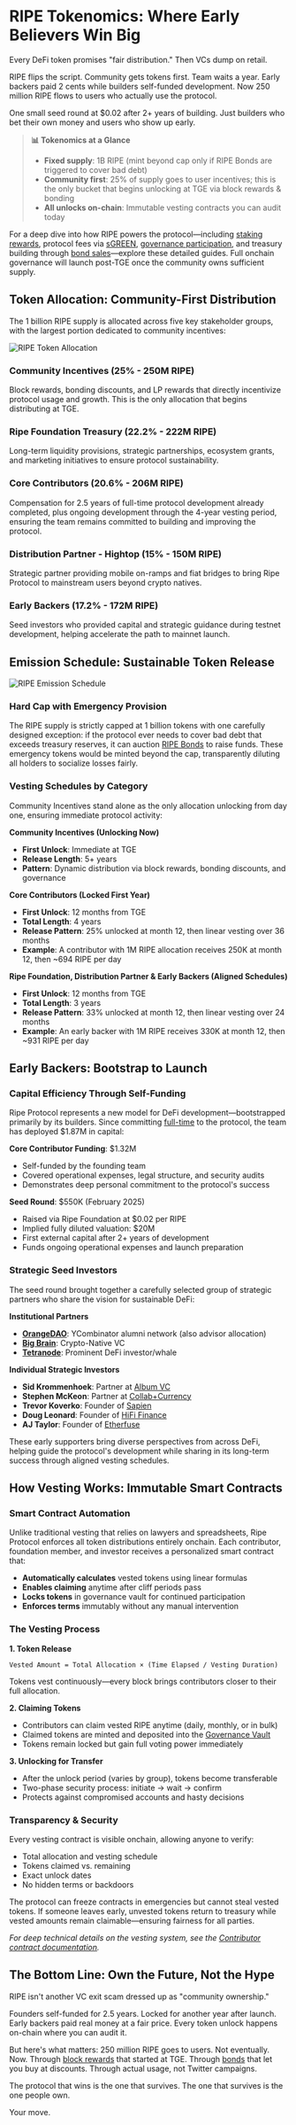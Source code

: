 # RIPE Tokenomics: Where Early Believers Win Big

Every DeFi token promises "fair distribution." Then VCs dump on retail.

RIPE flips the script. Community gets tokens first. Team waits a year. Early backers paid 2 cents while builders self-funded development. Now 250 million RIPE flows to users who actually use the protocol.

One small seed round at $0.02 after 2+ years of building. Just builders who bet their own money and users who show up early.

> **📊 Tokenomics at a Glance**
>
> - **Fixed supply**: 1B RIPE (mint beyond cap only if RIPE Bonds are triggered to cover bad debt)
> - **Community first**: 25% of supply goes to user incentives; this is the only bucket that begins unlocking at TGE via block rewards & bonding
> - **All unlocks on-chain**: Immutable vesting contracts you can audit today

For a deep dive into how RIPE powers the protocol—including [staking rewards](07-ripe-rewards.md), protocol fees via [sGREEN](05-sgreen.md), [governance participation](09-governance.md), and treasury building through [bond sales](10-bonds.md)—explore these detailed guides. Full onchain governance will launch post-TGE once the community owns sufficient supply.

## Token Allocation: Community-First Distribution

The 1 billion RIPE supply is allocated across five key stakeholder groups, with the largest portion dedicated to community incentives:

![RIPE Token Allocation](https://miro.medium.com/v2/format:webp/1*2OWDZIl3gjqJl_B6JXyyaw.png)

### Community Incentives (25% - 250M RIPE)

Block rewards, bonding discounts, and LP rewards that directly incentivize protocol usage and growth. This is the only allocation that begins distributing at TGE.

### Ripe Foundation Treasury (22.2% - 222M RIPE)

Long-term liquidity provisions, strategic partnerships, ecosystem grants, and marketing initiatives to ensure protocol sustainability.

### Core Contributors (20.6% - 206M RIPE)

Compensation for 2.5 years of full-time protocol development already completed, plus ongoing development through the 4-year vesting period, ensuring the team remains committed to building and improving the protocol.

### Distribution Partner - Hightop (15% - 150M RIPE)

Strategic partner providing mobile on-ramps and fiat bridges to bring Ripe Protocol to mainstream users beyond crypto natives.

### Early Backers (17.2% - 172M RIPE)

Seed investors who provided capital and strategic guidance during testnet development, helping accelerate the path to mainnet launch.

## Emission Schedule: Sustainable Token Release

![RIPE Emission Schedule](https://miro.medium.com/v2/format:webp/1*_cx_OWu-kZAygnVZeLI5Cw.png)

### Hard Cap with Emergency Provision

The RIPE supply is strictly capped at 1 billion tokens with one carefully designed exception: if the protocol ever needs to cover bad debt that exceeds treasury reserves, it can auction [RIPE Bonds](10-bonds.md) to raise funds. These emergency tokens would be minted beyond the cap, transparently diluting all holders to socialize losses fairly.

### Vesting Schedules by Category

Community Incentives stand alone as the only allocation unlocking from day one, ensuring immediate protocol activity:

**Community Incentives (Unlocking Now)**

- **First Unlock**: Immediate at TGE
- **Release Length**: 5+ years
- **Pattern**: Dynamic distribution via block rewards, bonding discounts, and governance

**Core Contributors (Locked First Year)**

- **First Unlock**: 12 months from TGE
- **Total Length**: 4 years
- **Release Pattern**: 25% unlocked at month 12, then linear vesting over 36 months
- **Example**: A contributor with 1M RIPE allocation receives 250K at month 12, then ~694 RIPE per day

**Ripe Foundation, Distribution Partner & Early Backers (Aligned Schedules)**

- **First Unlock**: 12 months from TGE
- **Total Length**: 3 years
- **Release Pattern**: 33% unlocked at month 12, then linear vesting over 24 months
- **Example**: An early backer with 1M RIPE receives 330K at month 12, then ~931 RIPE per day

## Early Backers: Bootstrap to Launch

### Capital Efficiency Through Self-Funding

Ripe Protocol represents a new model for DeFi development—bootstrapped primarily by its builders. Since committing [full-time](https://medium.com/hightop/hightop-sunset-ripe-sunrise-b2559ff9a7e4) to the protocol, the team has deployed $1.87M in capital:

**Core Contributor Funding**: $1.32M

- Self-funded by the founding team
- Covered operational expenses, legal structure, and security audits
- Demonstrates deep personal commitment to the protocol's success

**Seed Round**: $550K (February 2025)

- Raised via Ripe Foundation at $0.02 per RIPE
- Implied fully diluted valuation: $20M
- First external capital after 2+ years of development
- Funds ongoing operational expenses and launch preparation

### Strategic Seed Investors

The seed round brought together a carefully selected group of strategic partners who share the vision for sustainable DeFi:

**Institutional Partners**

- **[OrangeDAO](https://www.orangedao.xyz/)**: YCombinator alumni network (also advisor allocation)
- **[Big Brain](https://www.bigbrain.holdings/)**: Crypto-Native VC
- **[Tetranode](https://x.com/Tetranode)**: Prominent DeFi investor/whale

**Individual Strategic Investors**

- **Sid Krommenhoek**: Partner at [Album VC](https://www.album.vc/)
- **Stephen McKeon**: Partner at [Collab+Currency](https://www.collabcurrency.com/)
- **Trevor Koverko**: Founder of [Sapien](https://www.sapien.io/)
- **Doug Leonard**: Founder of [HiFi Finance](https://hifi.finance/)
- **AJ Taylor**: Founder of [Etherfuse](https://www.etherfuse.com/)

These early supporters bring diverse perspectives from across DeFi, helping guide the protocol's development while sharing in its long-term success through aligned vesting schedules.

## How Vesting Works: Immutable Smart Contracts

### Smart Contract Automation

Unlike traditional vesting that relies on lawyers and spreadsheets, Ripe Protocol enforces all token distributions entirely onchain. Each contributor, foundation member, and investor receives a personalized smart contract that:

- **Automatically calculates** vested tokens using linear formulas
- **Enables claiming** anytime after cliff periods pass
- **Locks tokens** in governance vault for continued participation
- **Enforces terms** immutably without any manual intervention

### The Vesting Process

**1. Token Release**

```
Vested Amount = Total Allocation × (Time Elapsed / Vesting Duration)
```

Tokens vest continuously—every block brings contributors closer to their full allocation.

**2. Claiming Tokens**

- Contributors can claim vested RIPE anytime (daily, monthly, or in bulk)
- Claimed tokens are minted and deposited into the [Governance Vault](09-governance.md)
- Tokens remain locked but gain full voting power immediately

**3. Unlocking for Transfer**

- After the unlock period (varies by group), tokens become transferable
- Two-phase security process: initiate → wait → confirm
- Protects against compromised accounts and hasty decisions

### Transparency & Security

Every vesting contract is visible onchain, allowing anyone to verify:

- Total allocation and vesting schedule
- Tokens claimed vs. remaining
- Exact unlock dates
- No hidden terms or backdoors

The protocol can freeze contracts in emergencies but cannot steal vested tokens. If someone leaves early, unvested tokens return to treasury while vested amounts remain claimable—ensuring fairness for all parties.

_For deep technical details on the vesting system, see the [Contributor contract documentation](../technical/modules/Contributor.md)._

## The Bottom Line: Own the Future, Not the Hype

RIPE isn't another VC exit scam dressed up as "community ownership."

Founders self-funded for 2.5 years. Locked for another year after launch. Early backers paid real money at a fair price. Every token unlock happens on-chain where you can audit it.

But here's what matters: 250 million RIPE goes to users. Not eventually. Now. Through [block rewards](07-ripe-rewards.md) that started at TGE. Through [bonds](10-bonds.md) that let you buy at discounts. Through actual usage, not Twitter campaigns.

The protocol that wins is the one that survives. The one that survives is the one people own.

Your move.
